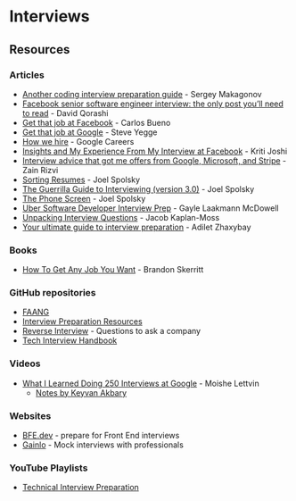 # Interviews

## Resources

### Articles

* [Another coding interview preparation guide](https://www.facebook.com/notes/sergey-makagonov/another-coding-interview-preparation-guide/10210834096793375/) - Sergey Makagonov
* [Facebook senior software engineer interview: the only post you’ll need to read](https://daqo.medium.com/facebook-senior-software-engineer-interview-the-only-post-youll-need-to-read-e4604ff2336d) - David Qorashi
* [Get that job at Facebook](https://www.facebook.com/notes/facebook-engineering/get-that-job-at-facebook/10150964382448920) - Carlos Bueno
* [Get that job at Google](https://steve-yegge.blogspot.com/2008/03/get-that-job-at-google.html) - Steve Yegge
* [How we hire](https://careers.google.com/how-we-hire/) - Google Careers
* [Insights and My Experience From My Interview at Facebook](https://betterprogramming.pub/facebook-interview-experience-and-insights-51e383f3c70d) - Kriti Joshi
* [Interview advice that got me offers from Google, Microsoft, and Stripe](https://www.zainrizvi.io/blog/the-interviewing-advice-no-one-shares/) - Zain Rizvi
* [Sorting Resumes](https://www.joelonsoftware.com/2006/09/08/sorting-resumes-2/) - Joel Spolsky
* [The Guerrilla Guide to Interviewing (version 3.0)](https://www.joelonsoftware.com/2006/10/25/the-guerrilla-guide-to-interviewing-version-30/) - Joel Spolsky
* [The Phone Screen](https://www.joelonsoftware.com/2006/10/24/the-phone-screen-2/) - Joel Spolsky
* [Uber Software Developer Interview Prep](https://s3.amazonaws.com/ubercandidateprep/index.html) - Gayle Laakmann McDowell
* [Unpacking Interview Questions](https://jacobian.org/series/unpacking-interview-questions/) - Jacob Kaplan-Moss
* [Your ultimate guide to interview preparation](http://adilet.org/blog/your-ultimate-guide-to-interview-preparation/) - Adilet Zhaxybay

### Books

* [How To Get Any Job You Want](https://github.com/bee-san/Employabiltiy-book) - Brandon Skerritt

### GitHub repositories

* [FAANG](https://github.com/neerazz/FAANG)
* [Interview Preparation Resources](https://github.com/Nabagata/interview-prep)
* [Reverse Interview](https://github.com/viraptor/reverse-interview) - Questions to ask a company
* [Tech Interview Handbook](https://github.com/yangshun/tech-interview-handbook)

### Videos

* [What I Learned Doing 250 Interviews at Google](https://www.youtube.com/watch?v=r8RxkpUvxK0) - Moishe Lettvin
  * [Notes by Keyvan Akbary](https://keyvanakbary.github.io/learning-notes/talks/what-i-learned-doing-250-interviews-at-google/)

### Websites

* [BFE.dev](https://bigfrontend.dev) - prepare for Front End interviews
* [Gainlo](https://www.gainlo.co/#!/) - Mock interviews with professionals

### YouTube Playlists

* [Technical Interview Preparation](https://www.youtube.com/playlist?list=PLJBO5eOxvWcAytirt2nBWvFyZogOFm-wA)
